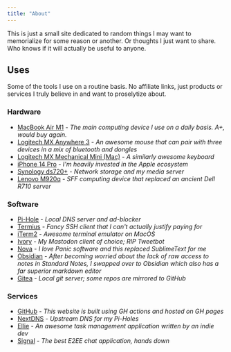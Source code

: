 ```yaml
---
title: "About"
---
```

This is just a small site dedicated to random things I may want to memorialize for some reason or another. Or thoughts I just want to share. Who knows if it will actually be useful to anyone.

## Uses
Some of the tools I use on a routine basis. No affiliate links, just products or services I truly believe in and want to proselytize about.

### Hardware
* [MacBook Air M1](https://www.apple.com/macbook-air-m1/) - *The main computing device I use on a daily basis. A+, would buy again.*
* [Logitech MX Anywhere 3](https://www.logitech.com/en-us/products/mice/mx-anywhere-3.html) - *An awesome mouse that can pair with three devices in a mix of bluetooth and dongles*
* [Logitech MX Mechanical Mini (Mac)](https://www.logitech.com/en-us/products/keyboards/mx-mechanical-mini-mac.html) - *A similarly awesome keyboard*
* [iPhone 14 Pro](https://www.apple.com/iphone-14-pro/) - *I'm heavily invested in the Apple ecosystem*
* [Synology ds720+](https://www.storagereview.com/review/synology-diskstation-ds720-review) - *Network storage and my media server*
* [Lenovo M920q](https://www.lenovo.com/us/en/p/desktops/thinkcentre/m-series-tiny/thinkcentre-m920q/11tc1mtm92q) - *SFF computing device that replaced an ancient Dell R710 server*

### Software
* [Pi-Hole](https://pi-hole.net/) - *Local DNS server and ad-blocker*
* [Termius](https://termius.com/) - *Fancy SSH client that I can't actually justify paying for*
* [iTerm2](https://iterm2.com) - *Awesome terminal emulator on MacOS*
* [Ivory](https://tapbots.com/ivory/) - *My Mastodon client of choice; RIP Tweetbot*
* [Nova](https://nova.app/) - *I love Panic software and this replaced SublimeText for me*
* [Obsidian](https://obsidian.md/) - *After becoming worried about the lack of raw access to notes in Standard Notes, I swapped over to Obsidian which also has a far superior markdown editor*
* [Gitea](https://gitea.io/) - *Local git server; some repos are mirrored to GitHub*

### Services
* [GitHub](https://github.com/) - *This website is built using GH actions and hosted on GH pages*
* [NextDNS](https://nextdns.io/) - *Upstream DNS for my Pi-Holes*
* [Ellie](https://ellieplanner.com/) - *An awesome task management application written by an indie dev*
* [Signal](https://signal.org/) - *The best E2EE chat application, hands down*
